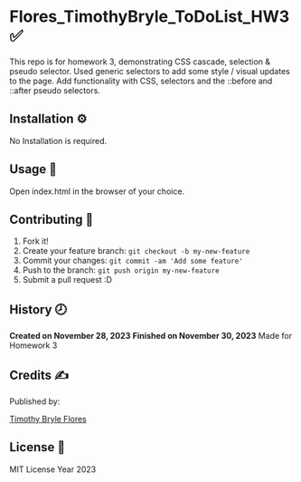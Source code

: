 # Flores_TimothyBryle_ToDoList_HW3 :white_check_mark:
This repo is for homework 3, demonstrating CSS cascade, selection &amp; pseudo selector. Used generic selectors to add some style / visual updates to the page. Add functionality with CSS, selectors and the ::before and ::after pseudo selectors.


## Installation :gear:

No Installation is required.

## Usage :hammer:

Open index.html in the browser of your choice.

## Contributing :bookmark:

1. Fork it!
2. Create your feature branch: `git checkout -b my-new-feature`
3. Commit your changes: `git commit -am 'Add some feature'`
4. Push to the branch: `git push origin my-new-feature`
5. Submit a pull request :D

## History :clock8:

**Created on November 28, 2023**
**Finished on November 30, 2023**
Made for Homework 3

## Credits :writing_hand:
Published by:

[Timothy Bryle Flores](https://www.behance.net/brylliancePH)

## License :page_facing_up:

MIT License Year 2023
